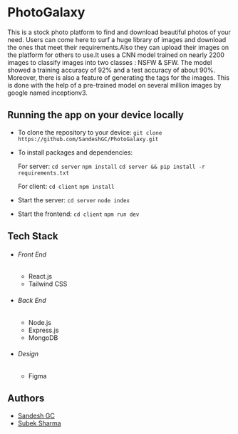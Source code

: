 # PhotoGalaxy

This is a stock photo platform to find and download beautiful photos of your need. Users can come here to surf a huge library of images and download the ones that meet their requirements.Also they can upload their images on the platform for others to use.It uses a CNN model trained on nearly 2200 images to classify images into two classes : NSFW & SFW. The model showed a training accuracy of 92% and a test accuracy of about 90%. Moreover, there is also a feature of generating the tags for the images. This is done with the help of a pre-trained model on several million images by google named inceptionv3.

## Running the app on your device locally

- To clone the repository to your device:
  `git clone https://github.com/SandeshGC/PhotoGalaxy.git`

- To install packages and dependencies:

  For server:
  `cd server`
  `npm install`
  `cd server && pip install -r requirements.txt`

  For client:
  `cd client`
  `npm install`

- Start the server:
  `cd server`
  `node index`

- Start the frontend:
  `cd client`
  `npm run dev`

## Tech Stack

- ###### Front End

  - React.js
  - Tailwind CSS

- ###### Back End

  - Node.js
  - Express.js
  - MongoDB

- ###### Design
  - Figma

## Authors

- [Sandesh GC](https://www.gcsandesh.com.np)
- [Subek Sharma](https://www.linkedin.com/in/subek-sharma/)

<!-- pip install requests -->
<!-- pip install DeepImageSearch -->
